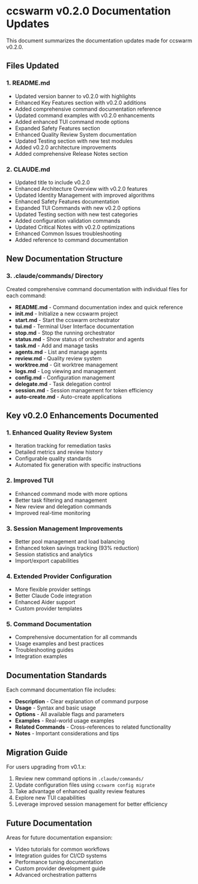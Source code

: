 # ccswarm v0.2.0 Documentation Updates

This document summarizes the documentation updates made for ccswarm v0.2.0.

## Files Updated

### 1. README.md
- Updated version banner to v0.2.0 with highlights
- Enhanced Key Features section with v0.2.0 additions
- Added comprehensive command documentation reference
- Updated command examples with v0.2.0 enhancements
- Added enhanced TUI command mode options
- Expanded Safety Features section
- Enhanced Quality Review System documentation
- Updated Testing section with new test modules
- Added v0.2.0 architecture improvements
- Added comprehensive Release Notes section

### 2. CLAUDE.md
- Updated title to include v0.2.0
- Enhanced Architecture Overview with v0.2.0 features
- Updated Identity Management with improved algorithms
- Enhanced Safety Features documentation
- Expanded TUI Commands with new v0.2.0 options
- Updated Testing section with new test categories
- Added configuration validation commands
- Updated Critical Notes with v0.2.0 optimizations
- Enhanced Common Issues troubleshooting
- Added reference to command documentation

## New Documentation Structure

### 3. .claude/commands/ Directory
Created comprehensive command documentation with individual files for each command:

- **README.md** - Command documentation index and quick reference
- **init.md** - Initialize a new ccswarm project
- **start.md** - Start the ccswarm orchestrator
- **tui.md** - Terminal User Interface documentation
- **stop.md** - Stop the running orchestrator
- **status.md** - Show status of orchestrator and agents
- **task.md** - Add and manage tasks
- **agents.md** - List and manage agents
- **review.md** - Quality review system
- **worktree.md** - Git worktree management
- **logs.md** - Log viewing and management
- **config.md** - Configuration management
- **delegate.md** - Task delegation control
- **session.md** - Session management for token efficiency
- **auto-create.md** - Auto-create applications

## Key v0.2.0 Enhancements Documented

### 1. Enhanced Quality Review System
- Iteration tracking for remediation tasks
- Detailed metrics and review history
- Configurable quality standards
- Automated fix generation with specific instructions

### 2. Improved TUI
- Enhanced command mode with more options
- Better task filtering and management
- New review and delegation commands
- Improved real-time monitoring

### 3. Session Management Improvements
- Better pool management and load balancing
- Enhanced token savings tracking (93% reduction)
- Session statistics and analytics
- Import/export capabilities

### 4. Extended Provider Configuration
- More flexible provider settings
- Better Claude Code integration
- Enhanced Aider support
- Custom provider templates

### 5. Command Documentation
- Comprehensive documentation for all commands
- Usage examples and best practices
- Troubleshooting guides
- Integration examples

## Documentation Standards

Each command documentation file includes:
- **Description** - Clear explanation of command purpose
- **Usage** - Syntax and basic usage
- **Options** - All available flags and parameters
- **Examples** - Real-world usage examples
- **Related Commands** - Cross-references to related functionality
- **Notes** - Important considerations and tips

## Migration Guide

For users upgrading from v0.1.x:
1. Review new command options in `.claude/commands/`
2. Update configuration files using `ccswarm config migrate`
3. Take advantage of enhanced quality review features
4. Explore new TUI capabilities
5. Leverage improved session management for better efficiency

## Future Documentation

Areas for future documentation expansion:
- Video tutorials for common workflows
- Integration guides for CI/CD systems
- Performance tuning documentation
- Custom provider development guide
- Advanced orchestration patterns